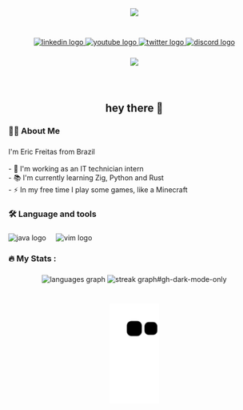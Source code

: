 <div align="center">
  <img height="150" src="https://share.creavite.co/660614a0d28c88b11e60b9fc.gif"  />
</div>

###

<br clear="both">

<div align="center">
  <a href="https://www.linkedin.com/in/freitaseric/" target="_blank">
    <img src="https://raw.githubusercontent.com/maurodesouza/profile-readme-generator/master/src/assets/icons/social/linkedin/default.svg" width="37" height="25" alt="linkedin logo"  />
  </a>
  <a href="https://www.youtube.com/channel/UCEZJyQ6Ikv6E-mhI_Of-cTA" target="_blank">
    <img src="https://raw.githubusercontent.com/maurodesouza/profile-readme-generator/master/src/assets/icons/social/youtube/default.svg" width="37" height="25" alt="youtube logo"  />
  </a>
  <a href="https://twitter.com/odev_eric" target="_blank">
    <img src="https://raw.githubusercontent.com/maurodesouza/profile-readme-generator/master/src/assets/icons/social/twitter/default.svg" width="37" height="25" alt="twitter logo"  />
  </a>
  <a href="https://discord.com/users/1064162067919163485" target="_blank">
    <img src="https://raw.githubusercontent.com/maurodesouza/profile-readme-generator/master/src/assets/icons/social/discord/default.svg" width="37" height="25" alt="discord logo"  />
  </a>
</div>

###

<div align="center">
  <img src="https://visitor-badge.laobi.icu/badge?page_id=freitaseric.freitaseric&left_color=dimgray&right_color=crimson&left_text=visitantes"  />
</div>

###

<br clear="both">

<h2 align="center">hey there 👋</h2>

###

<h3 align="left">👩‍💻  About Me</h3>

###

<p align="left">I'm Eric Freitas from Brazil<br><br>- 🔭 I'm working as an IT technician intern<br>- 📚 I'm currently learning Zig, Python and Rust<br>- ⚡ In my free time I play some games, like a Minecraft</p>

###

<h3 align="left">🛠 Language and tools</h3>

###

<div align="left">
  <img src="https://cdn.jsdelivr.net/gh/devicons/devicon/icons/kotlin/kotlin-original.svg" height="40" alt="java logo"  />
  <img width="12" />
  <img src="https://cdn.jsdelivr.net/gh/devicons/devicon/icons/typescript/typescript-original.svg" height="40" alt="vim logo"  />
</div>

###

<h3 align="left">🔥   My Stats :</h3>

###

<div align="center">
  <img src="https://github-readme-stats.vercel.app/api/top-langs?username=freitaseric&locale=en&hide_title=false&layout=compact&card_width=320&langs_count=5&theme=synthwave&hide_border=true&order=2&exclude_repo=mostra-academica,might-log#gh-dark-mode-only" height="150" alt="languages graph"  />
  <img src="https://streak-stats.demolab.com?user=freitaseric&locale=en&mode=weekly&theme=synthwave&hide_border=true&border_radius=8&order=3" height="150" alt="streak graph#gh-dark-mode-only"  />
</div>

###

<br clear="both">

<div align="center">
  <img height="200" src="https://raw.githubusercontent.com/freitaseric/freitaseric/output/snake.svg"  />
</div>

###

